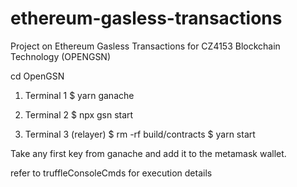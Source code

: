 # ethereum-gasless-transactions
Project on Ethereum Gasless Transactions for CZ4153 Blockchain Technology (OPENGSN)

cd OpenGSN


1. Terminal 1
$ yarn ganache

2. Terminal 2 
$ npx gsn start

3. Terminal 3 (relayer)
$ rm -rf build/contracts
$ yarn start


Take any first key from ganache and add it to the metamask wallet. 

refer to truffleConsoleCmds for execution details

```

